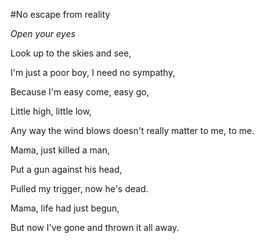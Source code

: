 #No escape from reality

*Open your eyes*

Look up to the skies and see,

I'm just a poor boy, I need no sympathy,

Because I'm easy come, easy go,

Little high, little low,

Any way the wind blows doesn't really matter to me, to me.

Mama, just killed a man,

Put a gun against his head,

Pulled my trigger, now he's dead.

Mama, life had just begun,

But now I've gone and thrown it all away.

